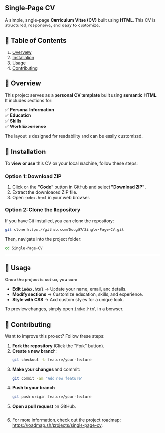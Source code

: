 ## **Single-Page CV**  
A simple, single-page **Curriculum Vitae (CV)** built using **HTML**. This CV is structured, responsive, and easy to customize.

## 📑 **Table of Contents**
1. [Overview](#overview)  
2. [Installation](#installation)  
3. [Usage](#usage)  
4. [Contributing](#contributing)    

## 📝 **Overview**  
This project serves as a **personal CV template** built using **semantic HTML**. It includes sections for:  

✅ **Personal Information**  
✅ **Education**  
✅ **Skills**  
✅ **Work Experience**    

The layout is designed for readability and can be easily customized.

## 🚀 **Installation**  
To **view or use** this CV on your local machine, follow these steps:

### **Option 1: Download ZIP**
1. Click on the **"Code"** button in GitHub and select **"Download ZIP"**.  
2. Extract the downloaded ZIP file.  
3. Open `index.html` in your web browser.

### **Option 2: Clone the Repository**  
If you have Git installed, you can clone the repository:

```bash
git clone https://github.com/DougG7/Single-Page-CV.git
```

Then, navigate into the project folder:

```bash
cd Single-Page-CV
```

---

## 🎨 **Usage**  
Once the project is set up, you can:  

- **Edit `index.html`** → Update your name, email, and details.  
- **Modify sections** → Customize education, skills, and experience.  
- **Style with CSS** → Add custom styles for a unique look.  

To preview changes, simply open `index.html` in a browser.

## 🤝 **Contributing**  
Want to improve this project? Follow these steps:  

1. **Fork the repository** (Click the "Fork" button).  
2. **Create a new branch**:
   ```bash
   git checkout -b feature/your-feature
   ```
3. **Make your changes** and commit:
   ```bash
   git commit -am "Add new feature"
   ```
4. **Push to your branch**:
   ```bash
   git push origin feature/your-feature
   ```
5. **Open a pull request** on GitHub.
   ```bash
7. For more information, check out the project roadmap: https://roadmap.sh/projects/single-page-cv.


